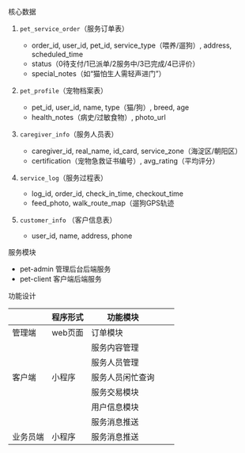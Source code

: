 核心数据
1. `pet_service_order`（服务订单表）
    - order_id, user_id, pet_id, service_type（喂养/遛狗）, address, scheduled_time
    - status（0待支付/1已派单/2服务中/3已完成/4已评价）
    - special_notes（如“猫怕生人需轻声进门”）

2. `pet_profile`（宠物档案表）
    - pet_id, user_id, name, type（猫/狗）, breed, age
    - health_notes（病史/过敏食物）, photo_url

3. `caregiver_info`（服务人员表）
    - caregiver_id, real_name, id_card, service_zone（海淀区/朝阳区）
    - certification（宠物急救证书编号）, avg_rating（平均评分）

4. `service_log`（服务过程表）
    - log_id, order_id, check_in_time, checkout_time
    - feed_photo, walk_route_map（遛狗GPS轨迹

5. `customer_info` （客户信息表）
    - user_id, name, address, phone



服务模块 
- pet-admin 管理后台后端服务
- pet-client 客户端后端服务


功能设计

|      | 程序形式  | 功能模块     |   |   |
|------|-------|----------|---|---|
| 管理端  | web页面 | 订单模块     |   |   |
|      |       | 服务内容管理   |   |   |
|      |       | 服务人员管理   |   |   |
| 客户端  | 小程序   | 服务人员闲忙查询 |   |   |
|      |       | 服务交易模块   |   |   |
|      |       | 用户信息模块   |   |   |
|      |       | 服务消息推送         |   |   |
| 业务员端 | 小程序   | 服务消息推送   |   |   |
